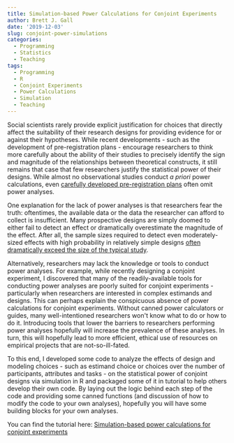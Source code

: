 ```yaml
---
title: Simulation-based Power Calculations for Conjoint Experiments
author: Brett J. Gall
date: '2019-12-03'
slug: conjoint-power-simulations
categories:
  - Programming
  - Statistics
  - Teaching
tags:
  - Programming
  - R
  - Conjoint Experiments
  - Power Calculations
  - Simulation
  - Teaching
---
```


Social scientists rarely provide explicit justification for choices that directly affect the suitability of their research designs for providing evidence for or against their hypotheses. While recent developments - such as the development of pre-registration plans - encourage researchers to think more carefully about the ability of their studies to precisely identify the sign and magnitude of the relationships between theoretical constructs, it still remains that case that few researchers justify the statistical power of their designs. While almost no observational studies conduct *a priori* power calculations, even [carefully developed pre-registration plans](https://dataverse.harvard.edu/file.xhtml?persistentId=doi:10.7910/DVN/WX5UXL/1ACTAA&version=2.0) often omit power analyses.

One explanation for the lack of power analyses is that researchers fear the truth: oftentimes, the available data or the data the researcher can afford to collect is insufficient. Many prospective designs are simply doomed to either fail to detect an effect or dramatically overestimate the magnitude of the effect. After all, the sample sizes required to detect even moderately-sized effects with high probability in relatively simple designs [often dramatically exceed the size of the typical study](https://twitter.com/aecoppock/status/983443245328891905?lang=en).

Alternatively, researchers may lack the knowledge or tools to conduct power analyses. For example, while recently designing a conjoint experiment, I discovered that many of the readily-available tools for conducting power analyses are poorly suited for conjoint experiments - particularly when researchers are interested in complex estimands and designs. This can perhaps explain the conspicuous absence of power calculations for conjoint experiments. Without canned power calculators or guides, many well-intentioned researchers won't know what to do or how to do it. Introducing tools that lower the barriers to researchers performing power analyses hopefully will increase the prevalence of these analyses. In turn, this will hopefully lead to more efficient, ethical use of resources on empirical projects that are not-so-ill-fated.

To this end, I developed some code to analyze the effects of design and modeling choices - such as estimand choice or choices over the number of participants, attributes and tasks  - on the statistical power of conjoint designs via simulation in R and packaged some of it in tutorial to help others develop their own code. By laying out the logic behind each step of the code and providing some canned functions (and discussion of how to modify the code to your own analyses), hopefully you will have some building blocks for your own analyses.

You can find the tutorial here: [Simulation-based power calculations for conjoint experiments](https://www.dropbox.com/s/4y0mwwbjm49chvr/simulating_conjoint_power_in_r.html?dl=0)
